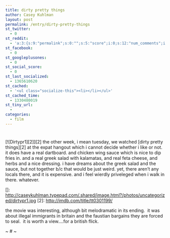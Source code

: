 ```yaml
---
title: dirty pretty things
author: Casey Kuhlman
layout: post
permalink: /entry/dirty-pretty-things
st_twitter:
  - 0
st_reddit:
  - 'a:3:{s:9:"permalink";s:0:"";s:5:"score";i:0;s:12:"num_comments";i:0;}'
st_facebook:
  - 0
st_googleplusones:
  - 0
st_social_score:
  - 0
st_last_socialized:
  - 1365610620
st_cached:
  - '<ul class="socialize-this"><li></li></ul>'
st_cached_time:
  - 1330480019
st_tiny_url:
  - 
categories:
  - film
---
```

# 

[![Dirtypr1][2]][2] the other week, i mean tuesday, we watched [dirty pretty things][2] at the expat hangout which i cannot decide whether i like or not.  it does have a real dartboard. and chicken wing sauce which is nice to dip fries in. and a real greek salad with kalamatas, and real feta cheese, and herbs and a nice dressing. i have dreams about the greek salad and the sauce, but not together b/c that would be just weird. yet, there aren’t any locals there, and it is expensive. and i feel wierdly priveleged when i walk in there. whatever.  

 []: http://caseykuhlman.typepad.com/.shared/image.html?/photos/uncategorized/dirtypr1.jpg
 [2]: http://imdb.com/title/tt0301199/

the movie was interesting, although bit melodramatic in its ending.  it was about illegal immigrants in britain and the faustian bargains they are forced to seal.  it is worth a view….for a british flick.

~ # ~